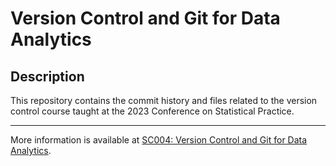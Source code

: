 # Version Control and Git for Data Analytics
## Description
This repository contains the commit history and files related to the version control course taught at the 2023 Conference on Statistical Practice.

---

More information is available at [SC004: Version Control and Git for Data Analytics](https://ww3.aievolution.com/AMSTATevents/index.cfm?do=ev.viewEv&ev=1516).